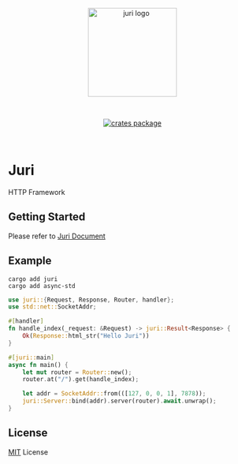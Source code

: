 <p align="center">
    <a href="https://github.com/luoxiaozero/juri" target="_blank">
        <img src="https://repository-images.githubusercontent.com/515388328/57b059d4-f581-471d-bb00-8bdd129912d2" alt="juri logo" width="180"/>
    </a>
</p>
<br/>
<p align="center">
  <a href="https://crates.io/crates/juri"><img src="https://img.shields.io/crates/v/juri" alt="crates package"></a>
</p>
<br/>

# Juri

HTTP Framework

## Getting Started

Please refer to [Juri Document](https://juri-web.github.io/juri)

## Example

```
cargo add juri
cargo add async-std
```

```rust
use juri::{Request, Response, Router, handler};
use std::net::SocketAddr;

#[handler]
fn handle_index(_request: &Request) -> juri::Result<Response> {
    Ok(Response::html_str("Hello Juri"))
}

#[juri::main]
async fn main() {
    let mut router = Router::new();
    router.at("/").get(handle_index);

    let addr = SocketAddr::from(([127, 0, 0, 1], 7878));
    juri::Server::bind(addr).server(router).await.unwrap();
}
```

## License

[MIT](./LICENSE) License
